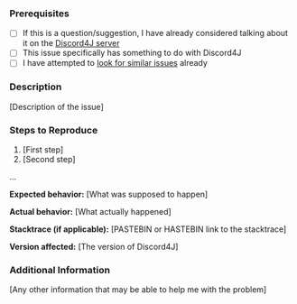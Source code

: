 ### Prerequisites
* [ ] If this is a question/suggestion, I have already considered talking about it on the [Discord4J server](https://discord.gg/NxGAeCY)
* [ ] This issue specifically has something to do with Discord4J
* [ ] I have attempted to [look for similar issues](https://github.com/austinv11/Discord4J/issues?utf8=%E2%9C%93&q=is%3Aissue) already

### Description
[Description of the issue]

### Steps to Reproduce
1. [First step]
2. [Second step]

...

**Expected behavior:** [What was supposed to happen]

**Actual behavior:** [What actually happened]

**Stacktrace (if applicable):** [PASTEBIN or HASTEBIN link to the stacktrace]

**Version affected:** [The version of Discord4J]

### Additional Information
[Any other information that may be able to help me with the problem]
